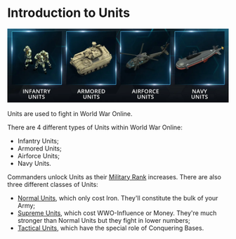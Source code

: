 # Introduction to Units

![What units exist in World War Online](../assets/images/header_unit_types.webp "Units Introduction")

Units are used to fight in World War Online.

There are 4 different types of Units within World War Online:

-   Infantry Units;
-   Armored Units;
-   Airforce Units;
-   Navy Units.

Commanders unlock Units as their [Military Rank](player-rank.md) increases. There are also three
different classes of Units:

-   [Normal Units](units-normal.md), which only cost Iron. They'll constitute the bulk of your Army;
-   [Supreme Units](units-supreme.md), which cost WWO-Influence or Money. They're much stronger than
    Normal Units but they fight in lower numbers;
-   [Tactical Units](units-tactic.md), which have the special role of Conquering Bases.
